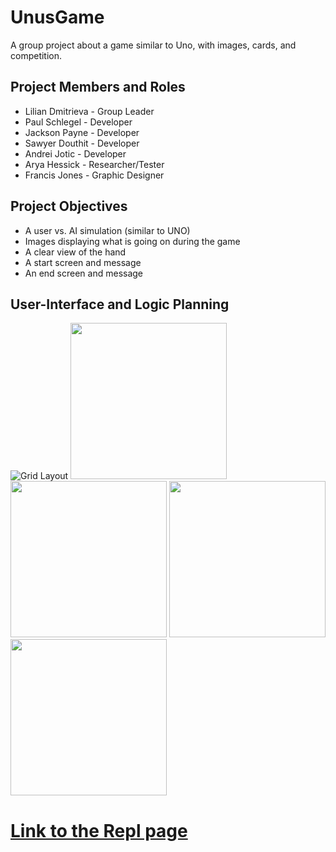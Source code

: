 # UnusGame
 A group project about a game similar to Uno, with images, cards, and competition.

##  Project Members and Roles
* Lilian Dmitrieva - Group Leader
* Paul Schlegel - Developer
* Jackson Payne - Developer
* Sawyer Douthit - Developer
* Andrei Jotic - Developer
* Arya Hessick - Researcher/Tester
* Francis Jones - Graphic Designer

## Project Objectives

* A user vs. AI simulation (similar to UNO)
* Images displaying what is going on during the game
* A clear view of the hand
* A start screen and message
* An end screen and message

## User-Interface and Logic Planning

 ![Grid Layout](https://github.com/LilianDm/UnusGame/blob/main/images/UnusGridLayout.png?raw=true)
 <img src="https://github.com/LilianDm/UnusGame/blob/main/images/Cards/cards_0.png?raw=true" width="250" height="250">
 <img src= "https://github.com/LilianDm/UnusGame/blob/main/images/Cards/cards_1.png?raw=true" width="250" height="250">
 <img src="https://github.com/LilianDm/UnusGame/blob/main/images/Cards/cards_2.png?raw=true" width="250" height="250">
 <img src="https://github.com/LilianDm/UnusGame/blob/main/images/Cards/cards_3.png?raw=true" width="250" height="250">

#  [Link to the Repl page](https://replit.com/join/gnumiivyfg-9622884)
